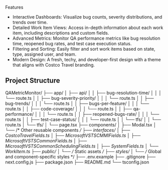 Features
- Interactive Dashboards: Visualize bug counts, severity distributions, and trends over time.
- Detailed Work Item Views: Access in-depth information about each work item, including descriptions and custom fields.
- Advanced Metrics: Monitor QA performance metrics like bug resolution time, reopened bug rates, and test case execution status.
- Filtering and Sorting: Easily filter and sort work items based on state, type, assigned user, and team.
- Modern Design: A fresh, techy, and developer-first design with a theme that aligns with Costco Travel branding.

## Project Structure
QAMetricMonitor/
├── app/
│   ├── api/
│   │   ├── bug-resolution-time/
│   │   │   └── route.ts
│   │   ├── bug-severity-priority/
│   │   │   └── route.ts
│   │   ├── bug-trends/
│   │   │   └── route.ts
│   │   ├── bugs-per-feature/
│   │   │   └── route.ts
│   │   ├── code-coverage/
│   │   │   └── route.ts
│   │   ├── qa-performance/
│   │   │   └── route.ts
│   │   ├── reopened-bugs-rate/
│   │   │   └── route.ts
│   │   ├── test-case-status/
│   │   │   └── route.ts
│   │   └── tfs/
│   │       └── route.ts
│   └── tfs/
│       └── page.tsx
├── components/
│   ├── Modal.tsx
│   └── /* Other reusable components */
├── interfaces/
│   ├── CostcoTravelFields.ts
│   ├── MicrosoftVSTSCMMIFields.ts
│   ├── MicrosoftVSTSCommonFields.ts
│   ├── MicrosoftVSTSCommonSchedulingFields.ts
│   ├── SystemFields.ts
│   └── WorkItem.ts
├── public/
│   └── /* Static assets */
├── styles/
│   └── /* Global and component-specific styles */
├── .env.example
├── .gitignore
├── next.config.js
├── package.json
├── README.md
└── tsconfig.json
